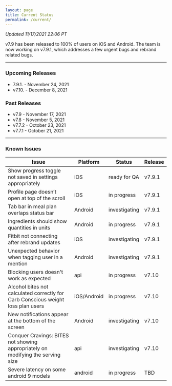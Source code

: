 ```yaml
---
layout: page
title: Current Status
permalink: /current/
---
```


_Updated 11/17/2021 22:06 PT_

v7.9 has been released to 100% of users on iOS and Android. The team is now working on v7.9.1, which addresses a few urgent bugs and rebrand related bugs.

***

### Upcoming Releases
- 7.9.1.  - November 24, 2021
- v7.10.  - December 8, 2021
 
### Past Releases
- v7.9    - November 17, 2021
- v7.8    - November 5, 2021
- v7.7.2  - October 23, 2021
- v7.7.1  - October 21, 2021

***

### Known Issues

|Issue                          |Platform   | Status    | Release           |
| ---                           | ---       | ---       | ---               |
|Show progress toggle not saved in settings appropriately |iOS|ready for QA| v7.9.1|
|Profile page doesn’t open at top of the scroll |iOS|in progress| v7.9.1|
|Tab bar in meal plan overlaps status bar |Android|investigating| v7.9.1|
|Ingredients should show quantities in units|Android|in progress| v7.9.1|
|Fitbit not connecting after rebrand updates|iOS|investigating| v7.9.1|
|Unexpected behavior when tagging user in a mention|Android|investigating| v7.9.1|
|Blocking users doesn't work as expected|api|in progress| v7.10|
|Alcohol bites not calculated correctly for Carb Conscious weight loss plan users |iOS/Android|in progress| v7.10|
|New notifications appear at the bottom of the screen |Android|investigating| v7.10|
|Conquer Cravings: BITES not showing appropriately on modifying the serving size|api|investigating| v7.10|
|Severe latency on some android 9 models|android|in progress| TBD|
